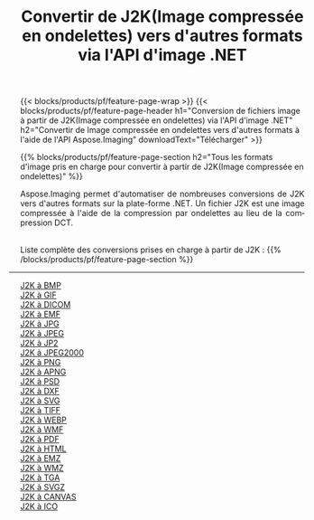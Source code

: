 ﻿---
title: Convertir de J2K(Image compressée en ondelettes) vers d'autres formats via l'API d'image .NET 
weight: 3920
url: /fr/net/conversion/from/j2k 
lang: fr
langdirlevel: 2
locales: zh-hans,ja,it,ru,de,es,fr,nl,id,lt,pl,pt,vi,tr,ko,zh-hant,ar,hi,th,sv,cs,uk,he
description: En utilisant Aspose.Imaging, vous pouvez facilement convertir de J2K(Image compressée en ondelettes) vers un autre format
---

{{< blocks/products/pf/feature-page-wrap >}}
{{< blocks/products/pf/feature-page-header h1="Conversion de fichiers image à partir de J2K(Image compressée en ondelettes) via l'API d'image .NET" h2="Convertir de Image compressée en ondelettes vers d'autres formats à l'aide de l'API Aspose.Imaging" downloadText="Télécharger" >}}


{{% blocks/products/pf/feature-page-section  h2="Tous les formats d'image pris en charge pour convertir à partir de J2K(Image compressée en ondelettes)" %}}
<p align=justify>Aspose.Imaging permet d'automatiser de nombreuses conversions de J2K vers d'autres formats sur la plate-forme .NET. Un fichier J2K est une image compressée à l'aide de la compression par ondelettes au lieu de la compression DCT.</p>
<br/>
Liste complète des conversions prises en charge à partir de J2K :
{{% /blocks/products/pf/feature-page-section %}}
<div class="container-fluid productfamilypage bg-gray">
    <div class="convertypes bg-gray agp-content section">
        <div class="container">
		<hr style="margin-left:-20px;"/>
		<div class="row other-converters">
		    <div class='col-md-2 other-converter remove-lp remove-rp'><a href="/imaging/fr/net/conversion/j2k-to-bmp" >J2K à BMP</a></div><div class='col-md-2 other-converter remove-lp remove-rp'><a href="/imaging/fr/net/conversion/j2k-to-gif" >J2K à GIF</a></div><div class='col-md-2 other-converter remove-lp remove-rp'><a href="/imaging/fr/net/conversion/j2k-to-dicom" >J2K à DICOM</a></div><div class='col-md-2 other-converter remove-lp remove-rp'><a href="/imaging/fr/net/conversion/j2k-to-emf" >J2K à EMF</a></div><div class='col-md-2 other-converter remove-lp remove-rp'><a href="/imaging/fr/net/conversion/j2k-to-jpg" >J2K à JPG</a></div><div class='col-md-2 other-converter remove-lp remove-rp'><a href="/imaging/fr/net/conversion/j2k-to-jpeg" >J2K à JPEG</a></div><div class='col-md-2 other-converter remove-lp remove-rp'><a href="/imaging/fr/net/conversion/j2k-to-jp2" >J2K à JP2</a></div><div class='col-md-2 other-converter remove-lp remove-rp'><a href="/imaging/fr/net/conversion/j2k-to-jpeg2000" >J2K à JPEG2000</a></div><div class='col-md-2 other-converter remove-lp remove-rp'><a href="/imaging/fr/net/conversion/j2k-to-png" >J2K à PNG</a></div><div class='col-md-2 other-converter remove-lp remove-rp'><a href="/imaging/fr/net/conversion/j2k-to-apng" >J2K à APNG</a></div><div class='col-md-2 other-converter remove-lp remove-rp'><a href="/imaging/fr/net/conversion/j2k-to-psd" >J2K à PSD</a></div><div class='col-md-2 other-converter remove-lp remove-rp'><a href="/imaging/fr/net/conversion/j2k-to-dxf" >J2K à DXF</a></div><div class='col-md-2 other-converter remove-lp remove-rp'><a href="/imaging/fr/net/conversion/j2k-to-svg" >J2K à SVG</a></div><div class='col-md-2 other-converter remove-lp remove-rp'><a href="/imaging/fr/net/conversion/j2k-to-tiff" >J2K à TIFF</a></div><div class='col-md-2 other-converter remove-lp remove-rp'><a href="/imaging/fr/net/conversion/j2k-to-webp" >J2K à WEBP</a></div><div class='col-md-2 other-converter remove-lp remove-rp'><a href="/imaging/fr/net/conversion/j2k-to-wmf" >J2K à WMF</a></div><div class='col-md-2 other-converter remove-lp remove-rp'><a href="/imaging/fr/net/conversion/j2k-to-pdf" >J2K à PDF</a></div><div class='col-md-2 other-converter remove-lp remove-rp'><a href="/imaging/fr/net/conversion/j2k-to-html" >J2K à HTML</a></div><div class='col-md-2 other-converter remove-lp remove-rp'><a href="/imaging/fr/net/conversion/j2k-to-emz" >J2K à EMZ</a></div><div class='col-md-2 other-converter remove-lp remove-rp'><a href="/imaging/fr/net/conversion/j2k-to-wmz" >J2K à WMZ</a></div><div class='col-md-2 other-converter remove-lp remove-rp'><a href="/imaging/fr/net/conversion/j2k-to-tga" >J2K à TGA</a></div><div class='col-md-2 other-converter remove-lp remove-rp'><a href="/imaging/fr/net/conversion/j2k-to-svgz" >J2K à SVGZ</a></div><div class='col-md-2 other-converter remove-lp remove-rp'><a href="/imaging/fr/net/conversion/j2k-to-canvas" >J2K à CANVAS</a></div><div class='col-md-2 other-converter remove-lp remove-rp'><a href="/imaging/fr/net/conversion/j2k-to-ico" >J2K à ICO</a></div>
                </div>
        </div>
    </div>
</div>
<br/>

